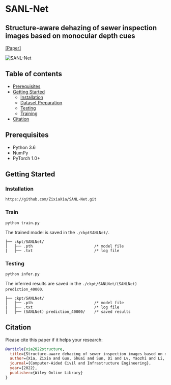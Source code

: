 # SANL-Net

## Structure-aware dehazing of sewer inspection images based on monocular depth cues 
[[Paper]](https://onlinelibrary.wiley.com/doi/abs/10.1111/mice.12900)

![SANL-Net](https://user-images.githubusercontent.com/44375942/197808050-5b3aac17-b6df-453b-97b8-5c6019f64d6a.png)

## Table of contents
* [Prerequisites](#prerequisites)
* [Getting Started](#getting-started)
    * [Installation](#installation)
    * [Dataset Preparation](#dataset-preparation)
    * [Testing](#testing)
    * [Training](#training)
* [Citation](#citation)

## Prerequisites

- Python 3.6
- NumPy
- PyTorch 1.0+

## Getting Started
### Installation
```
https://github.com/ZixiaXia/SANL-Net.git
```

### Train
```
python train.py
```
The trained model is saved in the `./ckptSANLNet/`.
```
├── ckpt/SANLNet/
│   ├── .pth                           /* model file
|   ├── .txt                           /* log file  
```

### Testing
```
python infer.py
```
The inferred results are saved in the `./ckpt/SANLNet/(SANLNet) prediction_40000`.
```
├── ckpt/SANLNet/
│   ├── .pth                           /* model file
|   ├── .txt                           /* log file
│   ├── (SANLNet) prediction_40000/    /* saved results    
```

## Citation
Please cite this paper if it helps your research:
```bibtex
@article{xia2022structure,
  title={Structure-aware dehazing of sewer inspection images based on monocular depth cues},
  author={Xia, Zixia and Guo, Shuai and Sun, Di and Lv, Yaozhi and Li, Honglie and Pan, Gang},
  journal={Computer-Aided Civil and Infrastructure Engineering},
  year={2022},
  publisher={Wiley Online Library}
}
```

